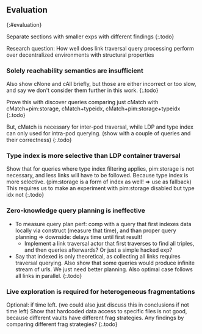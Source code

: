 ## Evaluation
{:#evaluation}

Separate sections with smaller exps with different findings
{:.todo}

Research question: How well does link traversal query processing perform over decentralized environments with structural properties

### Solely reachability semantics are insufficient

Also show cNone and cAll briefly, but those are either incorrect or too slow, and say we don't consider them further in this work.
{:.todo}

Prove this with discover queries comparing just cMatch with cMatch+pim:storage, cMatch+typeidx, cMatch+pim:storage+typeidx
{:.todo}

But, cMatch is necessary for inter-pod traversal, while LDP and type index can only used for intra-pod querying. (show with a couple of queries and their correctness)
{:.todo}

### Type index is more selective than LDP container traversal

Show that for queries where type index filtering applies, pim:storage is not necessary, and less links will have to be followed. Because type index is more selective. (pim:storage is a form of index as well! => use as fallback)
This requires us to make an experiment with pim:storage disabled but type idx not
{:.todo}

### Zero-knowledge query planning is ineffective

- To measure query plan perf: comp with a query that first indexes data locally via construct (measure that time), and than proper query planning => downside: delays time until first result!
	- Implement a link traversal actor that first traverses to find all triples, and then queries afterwards? Or just a simple hacked exp?
- Say that indexed is only theoretical, as collecting all links requires traversal querying. Also show that some queries would produce infinite stream of urls. We just need better planning. Also optimal case follows all links in parallel.
{:.todo}

### Live exploration is required for heterogeneous fragmentations

Optional: if time left. (we could also just discuss this in conclusions if not time left)
Show that hardcoded data access to specific files is not good, because different vaults have different frag strategies.
Any findings by comparing different frag strategies?
{:.todo}